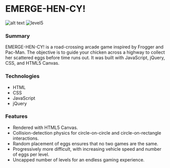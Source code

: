 # EMERGE-HEN-CY!

![alt text](images/start_screen.png "Start Screen")
![level5](images/level5.png "EMERGE-HEN-CY! Level 5")

### Summary

EMERGE-HEN-CY! is a road-crossing arcade game inspired by Frogger and Pac-Man. The objective is to guide your chicken across a highway to collect her scattered eggs before time runs out. It was built with JavaScript, jQuery, CSS, and HTML5 Canvas.

### Technologies

  - HTML
  - CSS
  - JavaScript
  - jQuery

### Features

  - Rendered with HTML5 Canvas.
  - Collision-detection physics for circle-on-circle and circle-on-rectangle interactions.
  - Random placement of eggs ensures that no two games are the same.
  - Progressively more difficult, with increasing vehicle speed and number of eggs per level.
  - Uncapped number of levels for an endless gaming experience.
